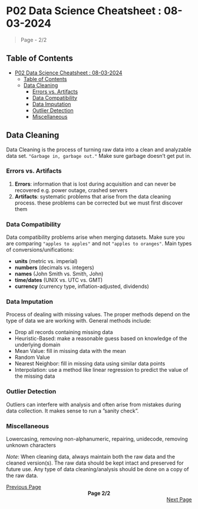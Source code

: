 # P02 Data Science Cheatsheet : 08-03-2024

> Page - 2/2

## Table of Contents

- [P02 Data Science Cheatsheet : 08-03-2024](#p02-data-science-cheatsheet--08-03-2024)
  - [Table of Contents](#table-of-contents)
  - [Data Cleaning](#data-cleaning)
    - [Errors vs. Artifacts](#errors-vs-artifacts)
    - [Data Compatibility](#data-compatibility)
    - [Data Imputation](#data-imputation)
    - [Outlier Detection](#outlier-detection)
    - [Miscellaneous](#miscellaneous)

## Data Cleaning

Data Cleaning is the process of turning raw data into a clean and analyzable data set. `"Garbage in, garbage out."` Make sure garbage doesn’t get put in.

### Errors vs. Artifacts

1. **Errors**: information that is lost during acquisition and can never be recovered e.g. power outage, crashed servers
2. **Artifacts**: systematic problems that arise from the data cleaning process. these problems can be corrected but we must first discover them

### Data Compatibility

Data compatibility problems arise when merging datasets. Make sure you are comparing `"apples to apples"` and not `"apples to oranges"`. Main types of conversions/unifications:

- **units** (metric vs. imperial)
- **numbers** (decimals vs. integers)
- **names** (John Smith vs. Smith, John)
- **time/dates** (UNIX vs. UTC vs. GMT)
- **currency** (currency type, inflation-adjusted, dividends)

### Data Imputation

Process of dealing with missing values. The proper methods depend on the type of data we are working with. General methods include:

- Drop all records containing missing data
- Heuristic-Based: make a reasonable guess based on knowledge of the underlying domain
- Mean Value: fill in missing data with the mean
- Random Value
- Nearest Neighbor: fill in missing data using similar data points
- Interpolation: use a method like linear regression to predict the value of the missing data

### Outlier Detection

Outliers can interfere with analysis and often arise from mistakes during data collection. It makes sense to run a ”sanity check”.

### Miscellaneous

Lowercasing, removing non-alphanumeric, repairing, unidecode, removing unknown characters

*Note*: When cleaning data, always maintain both the raw data and the cleaned version(s). The raw data should be kept intact and preserved for future use. Any type of data cleaning/analysis should be done on a copy of the raw data.

<div align="left"><a href="./P_01_DSC.md">Previous Page</a></div>

<div align="center"><b>Page 2/2</b></div>

<div align="right"><a href="./P_03_DSC.md">Next Page</a></div>
